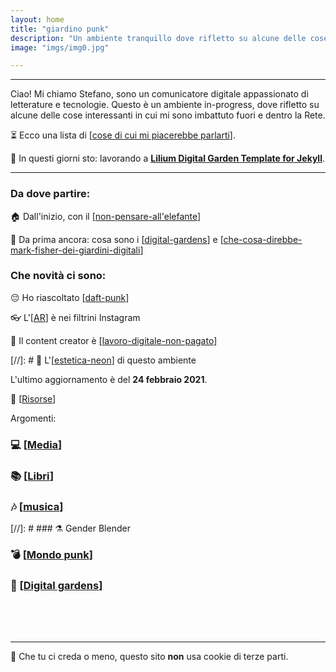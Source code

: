 ```yaml
---
layout: home
title: "giardino punk"
description: "Un ambiente tranquillo dove rifletto su alcune delle cose interessanti che si possono trovare nella Rete e fuori."
image: "imgs/img0.jpg"

---
```


<hr>

Ciao! Mi chiamo Stefano, sono un comunicatore digitale appassionato di letterature e tecnologie. Questo è un ambiente in-progress, dove rifletto su alcune delle cose interessanti in cui mi sono imbattuto fuori e dentro la Rete.

⏳ Ecco una lista di [[cose di cui mi piacerebbe parlarti]].

🚀 In questi giorni sto: lavorando a [**Lilium Digital Garden Template for Jekyll**](https://lilium-digital-garden-jekyll.vercel.app/).


<hr>

### Da dove partire:

🏠 Dall'inizio, con il [[non-pensare-all'elefante]]

📢 Da prima ancora: cosa sono i [[digital-gardens]] e [[che-cosa-direbbe-mark-fisher-dei-giardini-digitali]]

### Che novità ci sono:

😔 Ho riascoltato [[daft-punk]]

👓 L'[[AR]] è nei filtrini Instagram

💸 Il content creator è [[lavoro-digitale-non-pagato]]

[//]: # 💫 L'[[estetica-neon]] di questo ambiente

L'ultimo aggiornamento è del **24 febbraio 2021**.

📌 [[Risorse]]

Argomenti:

### 💻 [[Media]]

### 📚 [[Libri]]

### 🎶 [[musica]]

[//]: # ### ⚗️ Gender Blender

### 💣 [[Mondo punk]]

### 🌱 [[Digital gardens]]



<div style="height:50px"></div>

<hr>

👾 Che tu ci creda o meno, questo sito __non__ usa cookie di terze parti.

[//begin]: # "Autogenerated link references for markdown compatibility"
[cose di cui mi piacerebbe parlarti]: cose-di-cui-mi-piacerebbe-parlarti.md "Cose di cui mi piacerebbe parlarti"
[non-pensare-all'elefante]: media/non-pensare-all'elefante.md "post n. 0"
[digital-gardens]: digital-gardens/digital-gardens.md "Digital gardens"
[che-cosa-direbbe-mark-fisher-dei-giardini-digitali]: digital-gardens/che-cosa-direbbe-mark-fisher-dei-giardini-digitali.md "Che cosa direbbe Mark Fisher dei giardini digitali"
[daft-punk]: musica/daft-punk.md "Random Access Memories dei Daft Punk"
[AR]: AR.md "Augmented Reality"
[lavoro-digitale-non-pagato]: lavoro-digitale-non-pagato.md "Lavoro digitale non retribuito"
[estetica-neon]: estetica-neon.md "Estetica neon"
[Risorse]: risorse.md "Risorse"
[Media]: media/media.md "Media"
[Libri]: libri/libri.md "Libri"
[musica]: musica/musica.md "Musica"
[Mondo punk]: mondo-punk.md "Mondo punk"
[Digital gardens]: digital-gardens/digital-gardens.md "Digital gardens"
[//end]: # "Autogenerated link references"